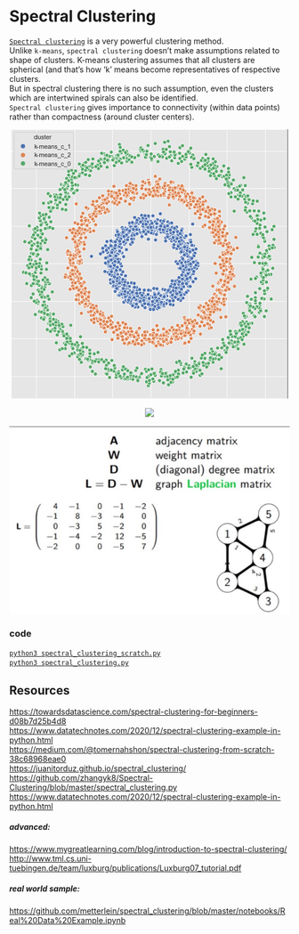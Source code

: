 # Spectral Clustering
[`Spectral clustering`](https://www.youtube.com/watch?v=3heWpR6dC8k) is a very powerful clustering method.  
Unlike `k-means`, `spectral clustering` doesn’t make assumptions related to shape of clusters. 
K-means clustering assumes that all clusters are spherical (and that’s how ‘k’ means become representatives of respective clusters.  
But in spectral clustering there is no such assumption, even the clusters which are intertwined spirals can also be identified.  
`Spectral clustering` gives importance to connectivity (within data points) rather than compactness (around cluster centers).

<p align="center">
  <img src="../../../_EXTRA/images/ml_clustering_spectral_clustering_1.png">
</p>
<p align="center">
  <img src="https://miro.medium.com/max/1502/1*g2Kh6iM6NNEljhSSgClGPw.png">
</p>
<p align="center">
  <img src="../../../_EXTRA/images/ml_clustering_spectral_clustering.png">
</p>

### code 
[`python3 spectral_clustering_scratch.py`](./spectral_clustering_scratch.py)  
[`python3 spectral_clustering.py`](./spectral_clustering.py)

## Resources  
https://towardsdatascience.com/spectral-clustering-for-beginners-d08b7d25b4d8  
https://www.datatechnotes.com/2020/12/spectral-clustering-example-in-python.html  
https://medium.com/@tomernahshon/spectral-clustering-from-scratch-38c68968eae0  
https://juanitorduz.github.io/spectral_clustering/  
https://github.com/zhangyk8/Spectral-Clustering/blob/master/spectral_clustering.py  
https://www.datatechnotes.com/2020/12/spectral-clustering-example-in-python.html

##### advanced:
https://www.mygreatlearning.com/blog/introduction-to-spectral-clustering/  
http://www.tml.cs.uni-tuebingen.de/team/luxburg/publications/Luxburg07_tutorial.pdf  

##### real world sample:  
https://github.com/metterlein/spectral_clustering/blob/master/notebooks/Real%20Data%20Example.ipynb  